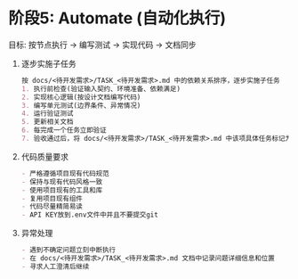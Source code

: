 # 阶段5: Automate (自动化执行)

目标: 按节点执行 → 编写测试 → 实现代码 → 文档同步

1. 逐步实施子任务

    ```md
    按 docs/<待开发需求>/TASK_<待开发需求>.md 中的依赖关系排序，逐步实施子任务
    1. 执行前检查(验证输入契约、环境准备、依赖满足)
    2. 实现核心逻辑(按设计文档编写代码)
    3. 编写单元测试(边界条件、异常情况)
    4. 运行验证测试
    5. 更新相关文档
    6. 每完成一个任务立即验证
    7. 验收通过后，将 docs/<待开发需求>/TASK_<待开发需求>.md 中该项具体任务标记为 “已完成”，再继续下一项具体任务
    ```

2. 代码质量要求

    ```md
    - 严格遵循项目现有代码规范
    - 保持与现有代码风格一致
    - 使用项目现有的工具和库
    - 复用项目现有组件
    - 代码尽量精简易读
    - API KEY放到.env文件中并且不要提交git
    ```

3. 异常处理

    ```md
    - 遇到不确定问题立刻中断执行
    - 在 docs/<待开发需求>/TASK_<待开发需求>.md 文档中记录问题详细信息和位置
    - 寻求人工澄清后继续
    ```

